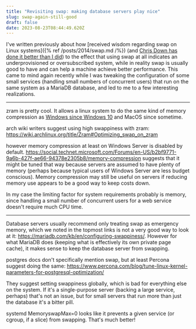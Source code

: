 ```yaml
---
title: "Revisiting swap: making database servers play nice"
slug: swap-again-still-good
draft: false
date: 2023-08-23T08:44:49.620Z
---
```

I've written previously about how [received wisdom regarding swap on Linux systems]({% ref /posts/2014/swap.md /%}) (and [Chris Down has done it better than I did](https://chrisdown.name/2018/01/02/in-defence-of-swap.html)) to the effect that using swap at all indicates an underprovisioned or oversubscribed system, while in reality swap is usually good to have and can help a machine achieve better performance. This came to mind again recently while I was tweaking the configuration of some small services (handling small numbers of concurrent users) that run on the same system as a MariaDB database, and led to me to a few interesting realizations.

---

zram is pretty cool. It allows a linux system to do the same kind of memory compression as [Windows since Windows 10](https://learn.microsoft.com/en-us/shows/seth-juarez/memory-compression-in-windows-10-rtm) and MacOS since sometime.

arch wiki writers suggest using high swappiness with zram:
https://wiki.archlinux.org/title/Zram#Optimizing_swap_on_zram

however memory compression at least on Windows Server is disabled by default. https://social.technet.microsoft.com/Forums/en-US/b2bf9771-9a6b-427f-ae66-94378e2305b8/memory-compression suggests that it might be tuned that way because servers are assumed to have plenty of memory (perhaps because typical users of Windows Server are less budget conscious). Memory compression may still be useful on servers if reducing memory use appears to be a good way to keep costs down.

In my case the limiting factor for system requirements probably is memory, since handling a small number of concurrent users for a web service doesn't require much CPU time.

---

Database servers usually recommend only treating swap as emergency memory, which we noted in the topmost links is not a very good way to look at it: https://mariadb.com/kb/en/configuring-swappiness/. However for what MariaDB does (keeping what is effectively its own private page cache), it makes sense to keep the database server from swapping.

postgres docs don't specifically mention swap, but at least Percona suggest doing the same: https://www.percona.com/blog/tune-linux-kernel-parameters-for-postgresql-optimization/

They suggest setting swappiness globally, which is bad for everything else on the system. If it's a single-purpose server (backing a large service, perhaps) that's not an issue, but for small servers that run more than just the database it's a bitter pill.

systemd MemoryswapMax=0 looks like it prevents a given service (or cgroup, if a slice) from swapping. That's much better!
